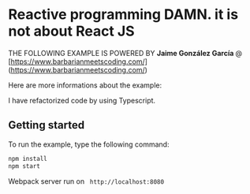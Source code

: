 # Reactive programming DAMN. it is not about React JS

THE FOLLOWING EXAMPLE IS POWERED  BY <strong>Jaime González García </strong> @ [https://www.barbarianmeetscoding.com/]
(https://www.barbarianmeetscoding.com/)

Here are more informations about the example:



I have refactorized code by using Typescript.

## Getting started

To run the example, type the following command:

```javascript
npm install 
npm start
```

Webpack server run on <code> http://localhost:8080 </code>